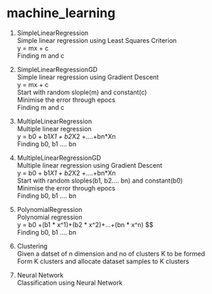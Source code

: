 # machine_learning

1. SimpleLinearRegression  <br/>
	Simple linear regression using  Least Squares Criterion <br/>
	y = mx + c <br/>
	Finding m and c <br/>

2.  SimpleLinearRegressionGD  <br/>
	Simple linear regression using  Gradient Descent <br/>
	y = mx + c <br/>
	Start with random slople(m) and constant(c) <br/>
	Minimise the error through epocs <br/>
	Finding m and c <br/>

3.   MultipleLinearRegression  <br/>
	Multiple linear regression <br/>
	y = b0 + b1*X1 + b2*X2 +....+bn*Xn <br/>
	Finding b0, b1 .... bn <br/>

4.  MultipleLinearRegressionGD  <br/>
	Multiple linear regression using  Gradient Descent <br/>
	y = b0 + b1*X1 + b2*X2 +....+bn*Xn <br/>
	Start with random sloples(b1, b2.... bn) and constant(b0) <br/>
	Minimise the error through epocs <br/>
	Finding b0, b1 .... bn <br/>

5.  PolynomialRegression  <br/>
	Polynomial regression <br/>
	y = b0 +(b1 * x^1)+(b2 * x^2)+...+(bn * x^n) $$<br/>
	Finding b0, b1 .... bn <br/>

6. Clustering <br/>
	Given a datset of n dimension and no of clusters K to be formed<br/>
	Form K clusters and allocate dataset samples to K clusters<br/>

7. Neural Network <br/>
	Classification using Neural Network <br/>



